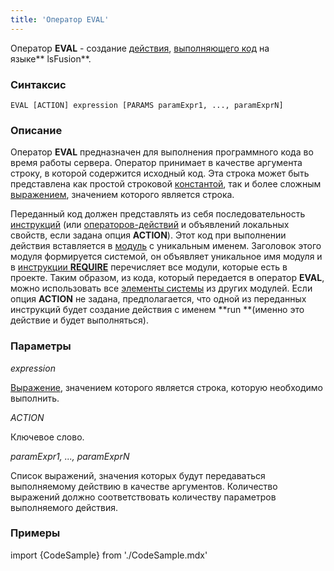 ```yaml
---
title: 'Оператор EVAL'
---
```


Оператор **EVAL** - создание [действия](Действия.md), [выполняющего код](Выполнение_программного_кода_EVAL.md) на языке** lsFusion**.

### Синтаксис

    EVAL [ACTION] expression [PARAMS paramExpr1, ..., paramExprN]

### Описание

Оператор **EVAL** предназначен для выполнения программного кода во время работы сервера. Оператор принимает в качестве аргумента строку, в которой содержится исходный код. Эта строка может быть представлена как простой строковой [константой](Константа.md), так и более сложным [выражением](Выражения.md), значением которого является строка.

Переданный код должен представлять из себя последовательность [инструкций](Инструкции.md) (или [операторов-действий](Оператоpы.md) и объявлений локальных свойств, если задана опция **ACTION**). Этот код при выполнении действия вставляется в [модуль](Модули.md) с уникальным именем. Заголовок этого модуля формируется системой, он объявляет уникальное имя модуля и в [инструкции **REQUIRE**](Заголовок_модуля.md) перечисляет все модули, которые есть в проекте. Таким образом, из кода, который передается в оператор **EVAL**, можно использовать все [элементы системы](Идентификация_элементов.md) из других модулей. Если опция **ACTION** не задана, предполагается, что одной из переданных инструкций будет создание действия с именем **run **(именно это действие и будет выполняться).

### Параметры

*expression*

[Выражение](Выражения.md), значением которого является строка, которую необходимо выполнить.

*ACTION*

Ключевое слово.

*paramExpr1, ..., paramExprN*

Список выражений, значения которых будут передаваться выполняемому действию в качестве аргументов. Количество выражений должно соответствовать количеству параметров выполняемого действия.

### Примеры


import {CodeSample} from './CodeSample.mdx'

<CodeSample url="https://ru-documentation.lsfusion.org/sample?file=ActionSample&block=eval"/>

  
